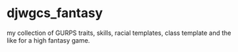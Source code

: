 # djwgcs_fantasy
my collection of GURPS traits, skills, racial templates, class template and the like for a high fantasy game. 
